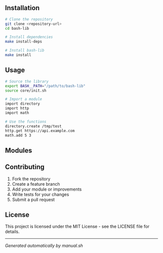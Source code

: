 
## Installation

```bash
# Clone the repository
git clone <repository-url>
cd bash-lib

# Install dependencies
make install-deps

# Install bash-lib
make install
```

## Usage

```bash
# Source the library
export BASH__PATH="/path/to/bash-lib"
source core/init.sh

# Import a module
import directory
import http
import math

# Use the functions
directory.create /tmp/test
http.get https://api.example.com
math.add 5 3
```

## Modules


## Contributing

1. Fork the repository
2. Create a feature branch
3. Add your module or improvements
4. Write tests for your changes
5. Submit a pull request

## License

This project is licensed under the MIT License - see the LICENSE file for details.

---

*Generated automatically by manual.sh*

